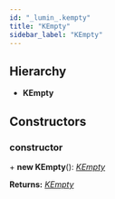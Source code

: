 ```yaml
---
id: "_lumin_.kempty"
title: "KEmpty"
sidebar_label: "KEmpty"
---
```


## Hierarchy

* **KEmpty**

## Constructors

###  constructor

\+ **new KEmpty**(): *[KEmpty](_lumin_.kempty.md)*

**Returns:** *[KEmpty](_lumin_.kempty.md)*
